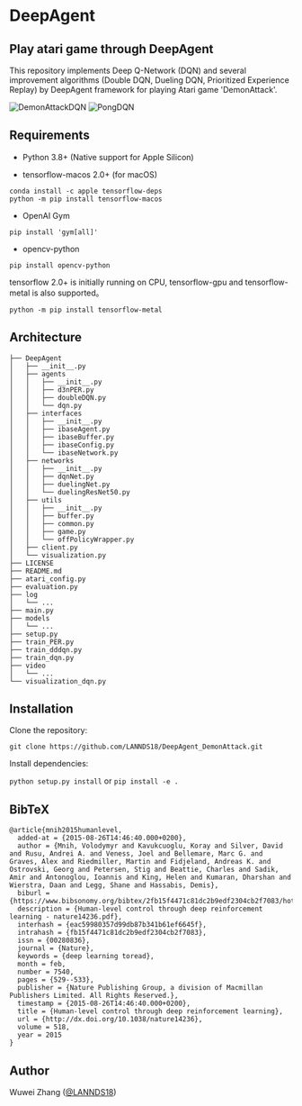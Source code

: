 # DeepAgent
## Play atari game through DeepAgent

This repository implements Deep Q-Network (DQN) and several improvement algorithms (Double DQN, Dueling DQN, Prioritized Experience Replay) by DeepAgent framework for playing Atari game 'DemonAttack'.

![DemonAttackDQN](/assets/DemonAttackDQN.gif)
![PongDQN](/assets/PongDQN.gif)

## Requirements

* Python 3.8+ (Native support for Apple Silicon) 

* tensorflow-macos 2.0+ (for macOS)

```
conda install -c apple tensorflow-deps
python -m pip install tensorflow-macos
```

* OpenAI Gym 

`pip install 'gym[all]'`
* opencv-python 

`pip install opencv-python`

tensorflow 2.0+ is initially running on CPU, tensorflow-gpu and tensorflow-metal is also supported。

`python -m pip install tensorflow-metal`

## Architecture
```
├── DeepAgent
│   ├── __init__.py
│   ├── agents
│   │   ├── __init__.py
│   │   ├── d3nPER.py
│   │   ├── doubleDQN.py
│   │   └── dqn.py
│   ├── interfaces
│   │   ├── __init__.py
│   │   ├── ibaseAgent.py
│   │   ├── ibaseBuffer.py
│   │   ├── ibaseConfig.py
│   │   └── ibaseNetwork.py
│   ├── networks
│   │   ├── __init__.py
│   │   ├── dqnNet.py
│   │   ├── duelingNet.py
│   │   └── duelingResNet50.py
│   ├── utils
│   │   ├── __init__.py
│   │   ├── buffer.py
│   │   ├── common.py
│   │   ├── game.py
│   │   └── offPolicyWrapper.py
│   ├── client.py
│   └── visualization.py
├── LICENSE
├── README.md
├── atari_config.py
├── evaluation.py
├── log
│   └── ...
├── main.py
├── models
│   └── ...
├── setup.py
├── train_PER.py
├── train_dddqn.py
├── train_dqn.py
├── video
│   └── ...
└── visualization_dqn.py
```

## Installation

Clone the repository:

`git clone https://github.com/LANNDS18/DeepAgent_DemonAttack.git`

Install dependencies:

`python setup.py install` or `pip install -e .`


## BibTeX

```
@article{mnih2015humanlevel,
  added-at = {2015-08-26T14:46:40.000+0200},
  author = {Mnih, Volodymyr and Kavukcuoglu, Koray and Silver, David and Rusu, Andrei A. and Veness, Joel and Bellemare, Marc G. and Graves, Alex and Riedmiller, Martin and Fidjeland, Andreas K. and Ostrovski, Georg and Petersen, Stig and Beattie, Charles and Sadik, Amir and Antonoglou, Ioannis and King, Helen and Kumaran, Dharshan and Wierstra, Daan and Legg, Shane and Hassabis, Demis},
  biburl = {https://www.bibsonomy.org/bibtex/2fb15f4471c81dc2b9edf2304cb2f7083/hotho},
  description = {Human-level control through deep reinforcement learning - nature14236.pdf},
  interhash = {eac59980357d99db87b341b61ef6645f},
  intrahash = {fb15f4471c81dc2b9edf2304cb2f7083},
  issn = {00280836},
  journal = {Nature},
  keywords = {deep learning toread},
  month = feb,
  number = 7540,
  pages = {529--533},
  publisher = {Nature Publishing Group, a division of Macmillan Publishers Limited. All Rights Reserved.},
  timestamp = {2015-08-26T14:46:40.000+0200},
  title = {Human-level control through deep reinforcement learning},
  url = {http://dx.doi.org/10.1038/nature14236},
  volume = 518,
  year = 2015
}
```

## Author
Wuwei Zhang ([@LANNDS18](https://github.com/LANNDS18))
